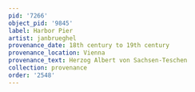 ```yaml
---
pid: '7266'
object_pid: '9845'
label: Harbor Pier
artist: janbrueghel
provenance_date: 18th century to 19th century
provenance_location: Vienna
provenance_text: Herzog Albert von Sachsen-Teschen
collection: provenance
order: '2548'
---
```

